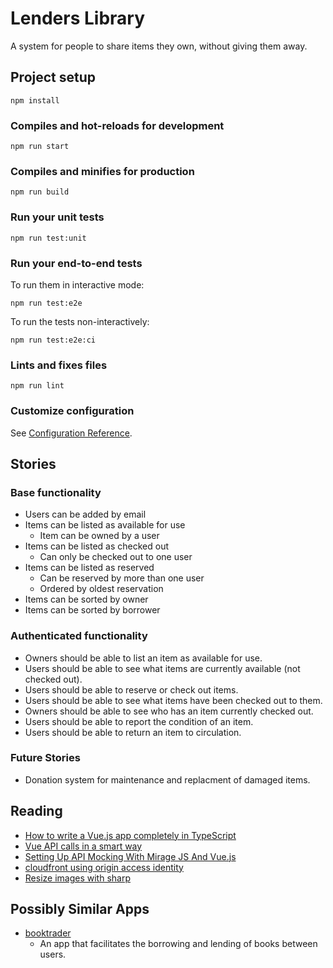 # Lenders Library

A system for people to share items they own, without giving them away.

## Project setup

```shell
npm install
```

### Compiles and hot-reloads for development

```shell
npm run start
```

### Compiles and minifies for production

```shell
npm run build
```

### Run your unit tests

```shell
npm run test:unit
```

### Run your end-to-end tests

To run them in interactive mode:

```shell
npm run test:e2e
```

To run the tests non-interactively:

```shell
npm run test:e2e:ci
```

### Lints and fixes files

```shell
npm run lint
```

### Customize configuration

See [Configuration Reference](https://cli.vuejs.org/config/).

## Stories

### Base functionality

- Users can be added by email
- Items can be listed as available for use
  - Item can be owned by a user
- Items can be listed as checked out
  - Can only be checked out to one user
- Items can be listed as reserved
  - Can be reserved by more than one user
  - Ordered by oldest reservation
- Items can be sorted by owner
- Items can be sorted by borrower

### Authenticated functionality

- Owners should be able to list an item as available for use.
- Users should be able to see what items are currently available (not checked out).
- Users should be able to reserve or check out items.
- Users should be able to see what items have been checked out to them.
- Owners should be able to see who has an item currently checked out.
- Users should be able to report the condition of an item.
- Users should be able to return an item to circulation.

### Future Stories

- Donation system for maintenance and replacment of damaged items.

## Reading

- [How to write a Vue.js app completely in TypeScript](https://blog.logrocket.com/how-to-write-a-vue-js-app-completely-in-typescript/)
- [Vue API calls in a smart way](https://medium.com/canariasjs/vue-api-calls-in-a-smart-way-8d521812c322)
- [Setting Up API Mocking With Mirage JS And Vue.js](https://www.smashingmagazine.com/2020/02/api-mocking-mirage-vue-javascript/)
- [cloudfront using origin access identity](https://www.thecuriousdev.com/blog/2019/cloudfront-using-origin-access-identity/)
- [Resize images with sharp](https://www.npmjs.com/package/sharp)

## Possibly Similar Apps

- [booktrader](https://github.com/joops75/booktrader)
  - An app that facilitates the borrowing and lending of books between users.

